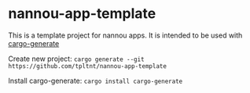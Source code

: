 # nannou-app-template
This is a template project for nannou apps. It is intended to be used with [cargo-generate](https://github.com/cargo-generate/cargo-generate)

Create new project: `cargo generate --git https://github.com/tpltnt/nannou-app-template`

Install cargo-generate: `cargo install cargo-generate`

